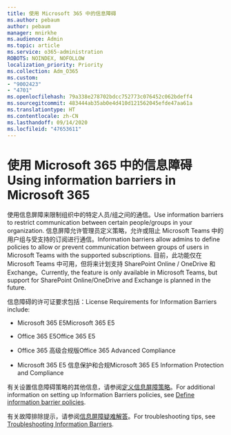 ```yaml
---
title: 使用 Microsoft 365 中的信息障碍
ms.author: pebaum
author: pebaum
manager: mnirkhe
ms.audience: Admin
ms.topic: article
ms.service: o365-administration
ROBOTS: NOINDEX, NOFOLLOW
localization_priority: Priority
ms.collection: Adm_O365
ms.custom:
- "9002423"
- "4701"
ms.openlocfilehash: 79a338e278702bdcc752773c076452c062bdeff4
ms.sourcegitcommit: 483444ab35ab0e4d410d121562045efde47aa61a
ms.translationtype: HT
ms.contentlocale: zh-CN
ms.lasthandoff: 09/14/2020
ms.locfileid: "47653611"
---
```

# <a name="using-information-barriers-in-microsoft-365"></a><span data-ttu-id="cdc29-102">使用 Microsoft 365 中的信息障碍</span><span class="sxs-lookup"><span data-stu-id="cdc29-102">Using information barriers in Microsoft 365</span></span>

<span data-ttu-id="cdc29-103">使用信息屏障来限制组织中的特定人员/组之间的通信。</span><span class="sxs-lookup"><span data-stu-id="cdc29-103">Use information barriers to restrict communication between certain people/groups in your organization.</span></span> <span data-ttu-id="cdc29-104">信息屏障允许管理员定义策略，允许或阻止 Microsoft Teams 中的用户组与受支持的订阅进行通信。</span><span class="sxs-lookup"><span data-stu-id="cdc29-104">Information barriers allow admins to define policies to allow or prevent communication between groups of users in Microsoft Teams with the supported subscriptions.</span></span>  <span data-ttu-id="cdc29-105">目前，此功能仅在 Microsoft Teams 中可用，但将来计划支持 SharePoint Online / OneDrive 和 Exchange。</span><span class="sxs-lookup"><span data-stu-id="cdc29-105">Currently, the feature is only available in Microsoft Teams, but support for SharePoint Online/OneDrive and Exchange is planned in the future.</span></span>

<span data-ttu-id="cdc29-106">信息障碍的许可证要求包括：</span><span class="sxs-lookup"><span data-stu-id="cdc29-106">License Requirements for Information Barriers include:</span></span>

- <span data-ttu-id="cdc29-107">Microsoft 365 E5</span><span class="sxs-lookup"><span data-stu-id="cdc29-107">Microsoft 365 E5</span></span>

- <span data-ttu-id="cdc29-108">Office 365 E5</span><span class="sxs-lookup"><span data-stu-id="cdc29-108">Office 365 E5</span></span>

- <span data-ttu-id="cdc29-109">Office 365 高级合规版</span><span class="sxs-lookup"><span data-stu-id="cdc29-109">Office 365 Advanced Compliance</span></span>

- <span data-ttu-id="cdc29-110">Microsoft 365 E5 信息保护和合规</span><span class="sxs-lookup"><span data-stu-id="cdc29-110">Microsoft 365 E5 Information Protection and Compliance</span></span>

<span data-ttu-id="cdc29-111">有关设置信息障碍策略的其他信息，请参阅[定义信息屏障策略](https://docs.microsoft.com/microsoft-365/compliance/information-barriers-policies)。</span><span class="sxs-lookup"><span data-stu-id="cdc29-111">For additional information on setting up Information Barriers policies, see [Define information barrier policies](https://docs.microsoft.com/microsoft-365/compliance/information-barriers-policies).</span></span>

<span data-ttu-id="cdc29-112">有关故障排除提示，请参阅[信息屏障疑难解答](https://docs.microsoft.com/microsoft-365/compliance/information-barriers-troubleshooting)。</span><span class="sxs-lookup"><span data-stu-id="cdc29-112">For troubleshooting tips, see [Troubleshooting Information Barriers](https://docs.microsoft.com/microsoft-365/compliance/information-barriers-troubleshooting).</span></span>
